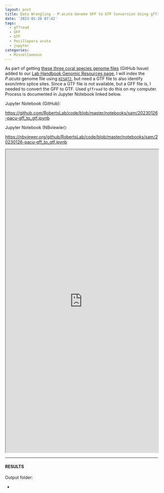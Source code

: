 ```yaml
---
layout: post
title: Data Wrangling - P.acuta Genome GFF to GTF Conversion Using gffread
date: '2023-01-26 07:42'
tags: 
  - gffread
  - GFF
  - GTF
  - Pocillopora acuta
  - jupyter
categories: 
  - Miscellaneous
---
```

As part of getting [these three coral species genome files](https://github.com/RobertsLab/resources/issues/1571) (GitHub Issue) added to our [Lab Handbook Genomic Resources page](https://robertslab.github.io/resources/Genomic-Resources/), I will index the _P.acuta_ genome file using [`HISAT2`](https://daehwankimlab.github.io/hisat2/), but need a GTF file to also identify exon/intro splice sites. Since a GTF file is not available, but a GFF file is, I needed to convert the GFF to GTF. Used `gffread` to do this on my computer. Process is documented in Jupyter Notebook linked below.

Jupyter Notebook (GitHub):

https://github.com/RobertsLab/code/blob/master/notebooks/sam/20230126-pacu-gff_to_gtf.ipynb

Jupyter Notebook (NBviewier):

https://nbviewer.org/github/RobertsLab/code/blob/master/notebooks/sam/20230126-pacu-gff_to_gtf.ipynb


<iframe src="https://nbviewer.org/github/RobertsLab/code/blob/master/notebooks/sam/20230126-pacu-gff_to_gtf.ipynb" width="100%" height="1000" scrolling="yes"></iframe>

---

#### RESULTS

Output folder:

- []()

